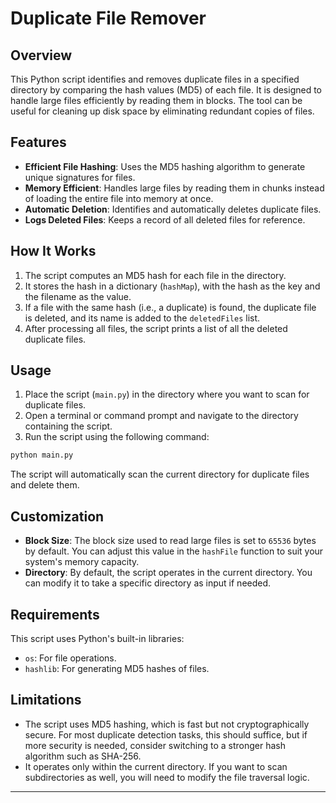 # Duplicate File Remover
## Overview

This Python script identifies and removes duplicate files in a specified directory by comparing the hash values (MD5) of each file. It is designed to handle large files efficiently by reading them in blocks. The tool can be useful for cleaning up disk space by eliminating redundant copies of files.

## Features

- **Efficient File Hashing**: Uses the MD5 hashing algorithm to generate unique signatures for files.
- **Memory Efficient**: Handles large files by reading them in chunks instead of loading the entire file into memory at once.
- **Automatic Deletion**: Identifies and automatically deletes duplicate files.
- **Logs Deleted Files**: Keeps a record of all deleted files for reference.

## How It Works

1. The script computes an MD5 hash for each file in the directory.
2. It stores the hash in a dictionary (`hashMap`), with the hash as the key and the filename as the value.
3. If a file with the same hash (i.e., a duplicate) is found, the duplicate file is deleted, and its name is added to the `deletedFiles` list.
4. After processing all files, the script prints a list of all the deleted duplicate files.

## Usage

1. Place the script (`main.py`) in the directory where you want to scan for duplicate files.
2. Open a terminal or command prompt and navigate to the directory containing the script.
3. Run the script using the following command:

```bash
python main.py
```

The script will automatically scan the current directory for duplicate files and delete them.

## Customization

- **Block Size**: The block size used to read large files is set to `65536` bytes by default. You can adjust this value in the `hashFile` function to suit your system's memory capacity.
- **Directory**: By default, the script operates in the current directory. You can modify it to take a specific directory as input if needed.

## Requirements

This script uses Python's built-in libraries:
- `os`: For file operations.
- `hashlib`: For generating MD5 hashes of files.

## Limitations

- The script uses MD5 hashing, which is fast but not cryptographically secure. For most duplicate detection tasks, this should suffice, but if more security is needed, consider switching to a stronger hash algorithm such as SHA-256.
- It operates only within the current directory. If you want to scan subdirectories as well, you will need to modify the file traversal logic.

---
